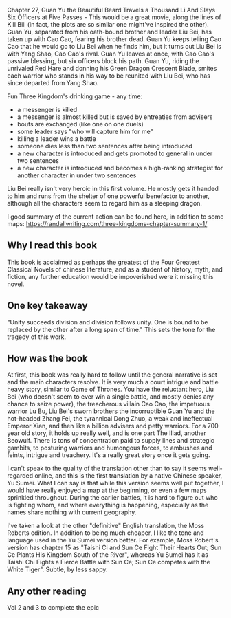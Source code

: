 Chapter 27, Guan Yu the Beautiful Beard Travels a Thousand Li  And Slays Six Officers at Five Passes  - This would be a great movie, along the lines of Kill Bill (in fact, the plots are so similar one might've inspired the other). Guan Yu, separated from his oath-bound brother and leader Liu Bei, has taken up with Cao Cao, fearing his brother dead. Guan Yu keeps telling Cao Cao that he would go to Liu Bei when he finds him, but it turns out Liu Bei is with Yang Shao, Cao Cao's rival. Guan Yu leaves at once, with Cao Cao's passive blessing, but six officers block his path. Guan Yu, riding the unrivaled Red Hare and donning his Green Dragon Crescent Blade, smites each warrior who stands in his way to be reunited with Liu Bei, who has since departed from Yang Shao.

Fun Three Kingdom's drinking game - any time:
- a messenger is killed
- a messenger is almost killed but is saved by entreaties from advisers
- bouts are exchanged (like one on one duels)
- some leader says "who will capture him for me"
- killing a leader wins a battle
- someone dies less than two sentences after being introduced
- a new character is introduced and gets promoted to general in under two sentences
- a new character is introduced and becomes a high-ranking strategist for another character in under two sentences

Liu Bei really isn't very heroic in this first volume. He mostly gets it handed to him and runs from the shelter of one powerful benefactor to another, although all the characters seem to regard him as a sleeping dragon.

I good summary of the current action can be found here, in addition to some maps: https://randallwriting.com/three-kingdoms-chapter-summary-1/


Why I read this book
---
This book is acclaimed as perhaps the greatest of the Four Greatest Classical Novels of chinese literature, and as a student of history, myth, and fiction, any further education would be impoverished were it missing this novel.

One key takeaway
---
"Unity succeeds division and division follows unity. One is bound to be replaced by the other after a long span of time." This sets the tone for the tragedy of this work.

How was the book
---
At first, this book was really hard to follow until the general narrative is set and the main characters resolve. It is very much a court intrigue and battle heavy story, similar to Game of Thrones. You have the reluctant hero, Liu Bei (who doesn't seem to ever win a single battle, and mostly denies any chance to seize power), the treacherous villain Cao Cao, the impetuous warrior Lu Bu, Liu Bei's sworn brothers the incorruptible Guan Yu and the hot-headed Zhang Fei, the tyrannical Dong Zhuo, a weak and ineffectual Emperor Xian, and then like a billion advisers and petty warriors. For a 700 year old story, it holds up really well, and is one part The Iliad, another Beowulf. There is tons of concentration paid to supply lines and strategic gambits, to posturing warriors and humongous forces, to ambushes and feints, intrigue and treachery. It's a really great story once it gets going.

I can't speak to the quality of the translation other than to say it seems well-regarded online, and this is the first translation by a native Chinese speaker, Yu Sumei. What I can say is that while this version seems well put together, I would have really enjoyed a map at the beginning, or even a few maps sprinkled throughout. During the earlier battles, it is hard to figure out who is fighting whom, and where everything is happening, especially as the names share nothing with current geography.

I've taken a look at the other "definitive" English translation, the Moss Roberts edition. In addition to being much cheaper, I like the tone and language used in the Yu Sumei version better. For example, Moss Robert's version has chapter 15 as "Taishi Ci and Sun Ce Fight Their Hearts Out;
Sun Ce Plants His Kingdom South of the River", whereas Yu Sumei has it as Taishi Chi Fights a Fierce Battle with Sun Ce; Sun Ce competes with the White Tiger". Subtle, by less sappy.

Any other reading
---
Vol 2 and 3 to complete the epic